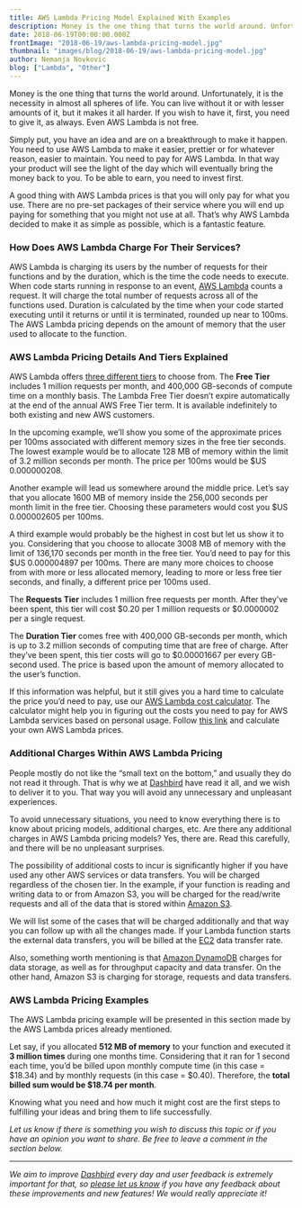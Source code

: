 ```yaml
---
title: AWS Lambda Pricing Model Explained With Examples
description: Money is the one thing that turns the world around. Unfortunately, it is the necessity in almost all spheres of life. You can live without it or with lesser amounts of it, but it makes it all harder...
date: 2018-06-19T00:00:00.000Z
frontImage: "2018-06-19/aws-lambda-pricing-model.jpg"
thumbnail: "images/blog/2018-06-19/aws-lambda-pricing-model.jpg"
author: Nemanja Novkovic
blog: ["Lambda", "Other"]
---
```


Money is the one thing that turns the world around. Unfortunately, it is the necessity in almost all spheres of life. You can live without it or with lesser amounts of it, but it makes it all harder. If you wish to have it, first, you need to give it, as always. Even AWS Lambda is not free. 

Simply put, you have an idea and are on a breakthrough to make it happen. You need to use AWS Lambda to make it easier, prettier or for whatever reason, easier to maintain. You need to pay for AWS Lambda. In that way your product will see the light of the day which will eventually bring the money back to you. To be able to earn, you need to invest first.

A good thing with AWS Lambda prices is that you will only pay for what you use. There are no pre-set packages of their service where you will end up paying for something that you might not use at all. That’s why AWS Lambda decided to make it as simple as possible, which is a fantastic feature.

### How Does AWS Lambda Charge For Their Services?

AWS Lambda is charging its users by the number of requests for their functions and by the duration, which is the time the code needs to execute. When code starts running in response to an event, [AWS Lambda](https://aws.amazon.com/lambda/) counts a request. It will charge the total number of requests across all of the functions used. Duration is calculated by the time when your code started executing until it returns or until it is terminated, rounded up near to 100ms. The AWS Lambda pricing depends on the amount of memory that the user used to allocate to the function.

### AWS Lambda Pricing Details And Tiers Explained

AWS Lambda offers [three different tiers](https://aws.amazon.com/lambda/pricing/) to choose from. The **Free Tier** includes 1 million requests per month, and 400,000 GB-seconds of compute time on a monthly basis. The Lambda Free Tier doesn’t expire automatically at the end of the annual AWS Free Tier term. It is available indefinitely to both existing and new AWS customers. 

In the upcoming example, we’ll show you some of the approximate prices per 100ms associated with different memory sizes in the free tier seconds. The lowest example would be to allocate 128 MB of memory within the limit of 3.2 million seconds per month. The price per 100ms would be $US 0.000000208. 

Another example will lead us somewhere around the middle price. Let’s say that you allocate 1600 MB of memory inside the 256,000 seconds per month limit in the free tier. Choosing these parameters would cost you $US 0.000002605 per 100ms. 

A third example would probably be the highest in cost but let us show it to you. Considering that you choose to allocate 3008 MB of memory with the limit of 136,170 seconds per month in the free tier. You’d need to pay for this $US 0.000004897 per 100ms. There are many more choices to choose from with more or less allocated memory, leading to more or less free tier seconds, and finally, a different price per 100ms used.

The **Requests Tier** includes 1 million free requests per month. After they’ve been spent, this tier will cost $0.20 per 1 million requests or $0.0000002 per a single request.

The **Duration Tier** comes free with 400,000 GB-seconds per month, which is up to 3.2 million seconds of computing time that are free of charge. After they’ve been spent, this tier costs will go to $0.00001667 per every GB-second used. The price is based upon the amount of memory allocated to the user’s function.

If this information was helpful, but it still gives you a hard time to calculate the price you’d need to pay, use our [AWS Lambda cost calculator](https://dashbird.io/lambda-cost-calculator/). The calculator might help you in figuring out the costs you need to pay for AWS Lambda services based on personal usage. Follow [this link](https://dashbird.io/lambda-cost-calculator/) and calculate your own AWS Lambda prices.

### Additional Charges Within AWS Lambda Pricing

People mostly do not like the “small text on the bottom,” and usually they do not read it through. That is why we at [Dashbird](https://dashbird.io/) have read it all, and we wish to deliver it to you. That way you will avoid any unnecessary and unpleasant experiences.

To avoid unnecessary situations, you need to know everything there is to know about pricing models, additional charges, etc. Are there any additional charges in AWS Lambda pricing models? Yes, there are. Read this carefully, and there will be no unpleasant surprises.

The possibility of additional costs to incur is significantly higher if you have used any other AWS services or data transfers. You will be charged regardless of the chosen tier. In the example, if your function is reading and writing data to or from Amazon S3, you will be charged for the read/write requests and all of the data that is stored within [Amazon S3](https://aws.amazon.com/s3/). 

We will list some of the cases that will be charged additionally and that way you can follow up with all the changes made. If your Lambda function starts the external data transfers, you will be billed at the [EC2](https://aws.amazon.com/ec2/) data transfer rate. 

Also, something worth mentioning is that [Amazon DynamoDB](https://aws.amazon.com/dynamodb/) charges for data storage, as well as for throughput capacity and data transfer. On the other hand, Amazon S3 is charging for storage, requests and data transfers.

### AWS Lambda Pricing Examples

The AWS Lambda pricing example will be presented in this section made by the AWS Lambda prices already mentioned. 

Let say, if you allocated **512 MB of memory** to your function and executed it **3 million times** during one months time. Considering that it ran for 1 second each time, you’d be billed upon monthly compute time (in this case = $18.34) and by monthly requests (in this case = $0.40). Therefore, the **total billed sum would be $18.74 per month**.

Knowing what you need and how much it might cost are the first steps to fulfilling your ideas and bring them to life successfully. 

_Let us know if there is something you wish to discuss this topic or if you have an opinion you want to share. Be free to leave a comment in the section below._

___

_We aim to improve [Dashbird](https://dashbird.io/) every day and user feedback is extremely important for that, so [please let us know](mailto:support@dashbird.io) if you have any feedback about these improvements and new features! We would really appreciate it!_